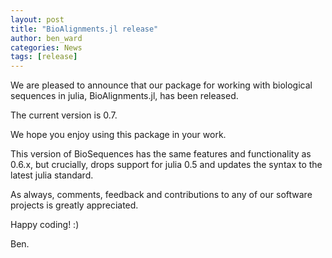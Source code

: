 ```yaml
---
layout: post
title: "BioAlignments.jl release"
author: ben_ward
categories: News
tags: [release]
---
```


We are pleased to announce that our package for working with biological
sequences in julia, BioAlignments.jl, has been released.

The current version is 0.7.

We hope you enjoy using this package in your work.

This version of BioSequences has the same features and functionality as 0.6.x,
but crucially, drops support for julia 0.5 and updates the syntax to the latest
julia standard.

As always, comments, feedback and contributions to any of our software projects
is greatly appreciated.

Happy coding! :)

Ben.
